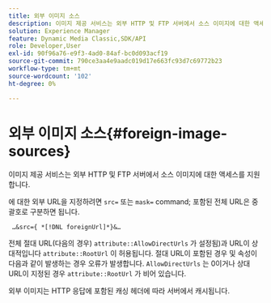 ```yaml
---
title: 외부 이미지 소스
description: 이미지 제공 서비스는 외부 HTTP 및 FTP 서버에서 소스 이미지에 대한 액세스를 지원합니다.
solution: Experience Manager
feature: Dynamic Media Classic,SDK/API
role: Developer,User
exl-id: 90f96a76-e9f3-4ad0-84af-bc0d093acf19
source-git-commit: 790ce3aa4e9aadc019d17e663fc93d7c69772b23
workflow-type: tm+mt
source-wordcount: '102'
ht-degree: 0%

---
```


# 외부 이미지 소스{#foreign-image-sources}

이미지 제공 서비스는 외부 HTTP 및 FTP 서버에서 소스 이미지에 대한 액세스를 지원합니다.

에 대한 외부 URL을 지정하려면 `src=` 또는 `mask=` command; 포함된 전체 URL은 중괄호로 구분하면 됩니다.

` …&src={ *[!DNL foreignUrl]*}&…`

전체 절대 URL(다음의 경우) `attribute::AllowDirectUrls` 가 설정됨)과 URL이 상대적입니다 `attribute::RootUrl` 이 허용됩니다. 절대 URL이 포함된 경우 및 속성이 다음과 같이 발생하는 경우 오류가 발생합니다. `AllowDirectUrls` 는 0이거나 상대 URL이 지정된 경우 `attribute::RootUrl` 가 비어 있습니다.

외부 이미지는 HTTP 응답에 포함된 캐싱 헤더에 따라 서버에서 캐시됩니다.
